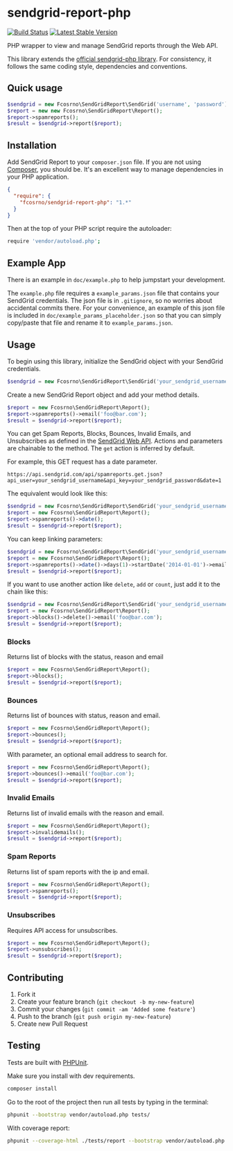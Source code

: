 # sendgrid-report-php

[![Build Status](https://travis-ci.org/fcosrno/sendgrid-report-php.svg)](https://travis-ci.org/fcosrno/sendgrid-report-php) [![Latest Stable Version](https://poser.pugx.org/fcosrno/sendgrid-report/v/stable.svg)](https://packagist.org/packages/fcosrno/sendgrid-report)


PHP wrapper to view and manage SendGrid reports through the Web API.

This library extends the [official sendgrid-php library](https://github.com/sendgrid/sendgrid-php). For consistency, it follows the same coding style, dependencies and conventions.

## Quick usage

```php
$sendgrid = new Fcosrno\SendGridReport\SendGrid('username', 'password');
$report = new new Fcosrno\SendGridReport\Report();
$report->spamreports();
$result = $sendgrid->report($report);
```


## Installation

Add SendGrid Report to your `composer.json` file. If you are not using [Composer](http://getcomposer.org), you should be. It's an excellent way to manage dependencies in your PHP application. 

```json
{  
  "require": {
    "fcosrno/sendgrid-report-php": "1.*"
  }
}
```

Then at the top of your PHP script require the autoloader:

```bash
require 'vendor/autoload.php';
```

## Example App

There is an example in `doc/example.php` to help jumpstart your development.

The `example.php` file requires a `example_params.json` file that contains your SendGrid credentials. The json file is in `.gitignore`, so no worries about accidental commits there. For your convenience, an example of this json file is included in `doc/example_params_placeholder.json` so that you can simply copy/paste that file and rename it to `example_params.json`.


## Usage

To begin using this library, initialize the SendGrid object with your SendGrid credentials.

```php
$sendgrid = new Fcosrno\SendGridReport\SendGrid('your_sendgrid_username', 'your_sendgrid_password');
```

Create a new SendGrid Report object and add your method details.

```php
$report = new Fcosrno\SendGridReport\Report();
$report->spamreports()->email('foo@bar.com');
$result = $sendgrid->report($report);
```

You can get Spam Reports, Blocks, Bounces, Invalid Emails, and Unsubscribes as defined in the [SendGrid Web API](https://sendgrid.com/docs/API_Reference/Web_API/index.html). Actions and parameters are chainable to the method. The `get` action is inferred by default.

For example, this GET request has a date parameter.

	https://api.sendgrid.com/api/spamreports.get.json?api_user=your_sendgrid_username&api_key=your_sendgrid_password&date=1

The equivalent would look like this:

```php
$sendgrid = new Fcosrno\SendGridReport\SendGrid('your_sendgrid_username', 'your_sendgrid_password');
$report = new Fcosrno\SendGridReport\Report();
$report->spamreports()->date();
$result = $sendgrid->report($report);
```

You can keep linking parameters:

```php
$sendgrid = new Fcosrno\SendGridReport\SendGrid('your_sendgrid_username', 'your_sendgrid_password');
$report = new Fcosrno\SendGridReport\Report();
$report->spamreports()->date()->days(1)->startDate('2014-01-01')->email('foo@bar.com');
$result = $sendgrid->report($report);
```


If you want to use another action like `delete`, `add` or `count`, just add it to the chain like this:

```php
$sendgrid = new Fcosrno\SendGridReport\SendGrid('your_sendgrid_username', 'your_sendgrid_password');
$report = new Fcosrno\SendGridReport\Report();
$report->blocks()->delete()->email('foo@bar.com');
$result = $sendgrid->report($report);
```


### Blocks

Returns list of blocks with the status, reason and email

```php
$report = new Fcosrno\SendGridReport\Report();
$report->blocks();
$result = $sendgrid->report($report);
```


### Bounces

Returns list of bounces with status, reason and email.

```php
$report = new Fcosrno\SendGridReport\Report();
$report->bounces();
$result = $sendgrid->report($report);
```

With parameter, an optional email address to search for.

```php
$report = new Fcosrno\SendGridReport\Report();
$report->bounces()->email('foo@bar.com');
$result = $sendgrid->report($report);
```


### Invalid Emails

Returns list of invalid emails with the reason and email.

```php
$report = new Fcosrno\SendGridReport\Report();
$report->invalidemails();
$result = $sendgrid->report($report);
```
### Spam Reports

Returns list of spam reports with the ip and email.

```php
$report = new Fcosrno\SendGridReport\Report();
$report->spamreports();
$result = $sendgrid->report($report);
```

### Unsubscribes

Requires API access for unsubscribes.

```php
$report = new Fcosrno\SendGridReport\Report();
$report->unsubscribes();
$result = $sendgrid->report($report);
```


## Contributing

1. Fork it
2. Create your feature branch (`git checkout -b my-new-feature`)
3. Commit your changes (`git commit -am 'Added some feature'`)
4. Push to the branch (`git push origin my-new-feature`)
5. Create new Pull Request

Testing
--------
Tests are built with [PHPUnit](https://github.com/sebastianbergmann/phpunit/).

Make sure you install with dev requirements.
```bash
composer install
```

Go to the root of the project then run all tests by typing in the terminal:
```bash
phpunit --bootstrap vendor/autoload.php tests/
```
	
With coverage report:
```bash
phpunit --coverage-html ./tests/report --bootstrap vendor/autoload.php tests/
```




